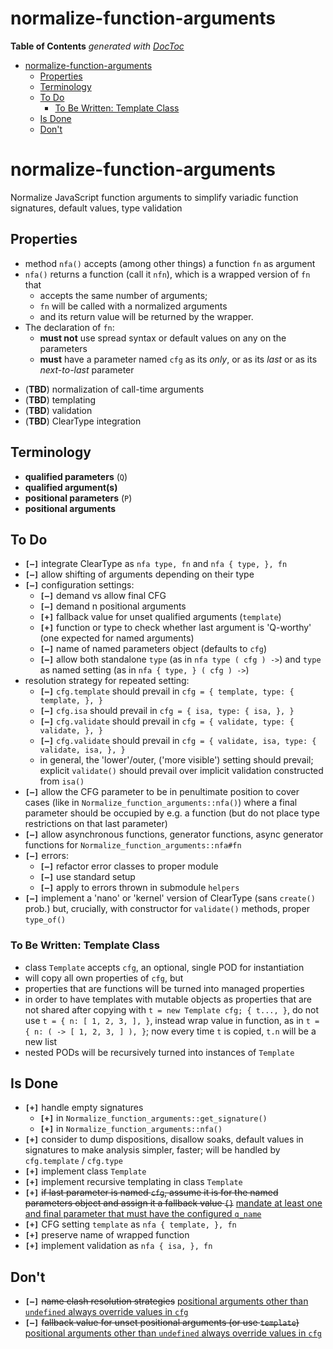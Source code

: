 
# normalize-function-arguments


<!-- START doctoc generated TOC please keep comment here to allow auto update -->
<!-- DON'T EDIT THIS SECTION, INSTEAD RE-RUN doctoc TO UPDATE -->
**Table of Contents**  *generated with [DocToc](https://github.com/thlorenz/doctoc)*

- [normalize-function-arguments](#normalize-function-arguments)
  - [Properties](#properties)
  - [Terminology](#terminology)
  - [To Do](#to-do)
    - [To Be Written: Template Class](#to-be-written-template-class)
  - [Is Done](#is-done)
  - [Don't](#dont)

<!-- END doctoc generated TOC please keep comment here to allow auto update -->



# normalize-function-arguments

Normalize JavaScript function arguments to simplify variadic function signatures, default values, type
validation

## Properties

* method `nfa()` accepts (among other things) a function `fn` as argument
* `nfa()` returns a function (call it `nfn`), which is a wrapped version of `fn` that
  * accepts the same number of arguments;
  * `fn` will be called with a normalized arguments
  * and its return value will be returned by the wrapper.
* The declaration of `fn`:
  * **must not** use spread syntax or default values on any on the parameters
  * **must** have a parameter named `cfg` as its *only*, or as its *last* or as its *next-to-last* parameter

<!--
* **Argument Normalization**

  * let
    * `P` be the list of values that `nfn` is called with.
    * `names` be the list of names of the parameter that `fn` was declared with.
    * `arity` be the length of list `names`.
    * `q_idx` be the left-to_right (positive, zero-based) index of the `cfg` parameter.
    * `q_ridx` be the right-left (negative, minus-one-based) index of the `cfg` parameter; this will be
      either `-1` or `-2`, depending on whether `cfg` comes in ultimate or penultimate position

  * if the length of `P` exceeds `arity`, an error will be thrown.
  * In order to locate the `cfg` argument, we assume that
    * if its name (`cfg`) comes last in the declaration (`q_ridx == -1`), its value, if any, may only be the
      last element of `P`;
    * likewise, if its name comes next-to-last (`q_ridx == -2`), its value, if any, may only be the
      next-to-last element of `P`.
    * we check whether a plain object (or POD for 'plain old dictionary') is in the ultimate or penultimate
      position;
      * if it is a POD, we apply templating and replace the original with a copy;
      * if it isn't a POD, we produce a new object by templating an empty object and push it to the correct
        ultimate or penultimate position
  * We now have a `cfg` object at the desired position and are ready to care for the positional arguments
    preceding the named parameters object, if any.
  * In case the length of `P` equals `arity`, we're done.
  * In case the length of `P` is greater than `arity`, we throw an error.
  * In the remaining case we push as many filler values (`undefined`) into the position *preceding* the
    `cfg` object untile the length of `P` equals `arity`.
-->

* (**TBD**) normalization of call-time arguments
* (**TBD**) templating
* (**TBD**) validation
* (**TBD**) ClearType integration

## Terminology

* **qualified parameters** (`Q`)
* **qualified argument(s)**
* **positional parameters** (`P`)
* **positional arguments**


## To Do

* **`[—]`** integrate ClearType as `nfa type, fn` and `nfa { type, }, fn`
* **`[—]`** allow shifting of arguments depending on their type
* **`[—]`** configuration settings:
  * **`[—]`** demand vs allow final CFG
  * **`[—]`** demand n positional arguments
  * **`[+]`** fallback value for unset qualified arguments (`template`)
  * **`[+]`** function or type to check whether last argument is 'Q-worthy' (one expected for named
    arguments)
  * **`[—]`** name of named parameters object (defaults to `cfg`)
  * **`[—]`** allow both standalone `type` (as in `nfa type ( cfg ) ->`) and `type` as named setting (as in
    `nfa { type, } ( cfg ) ->`)
* resolution strategy for repeated setting:
  * **`[—]`** `cfg.template` should prevail in `cfg = { template, type: { template, }, }`
  * **`[—]`** `cfg.isa`      should prevail in `cfg = { isa, type: { isa, }, }`
  * **`[—]`** `cfg.validate` should prevail in `cfg = { validate, type: { validate, }, }`
  * **`[—]`** `cfg.validate` should prevail in `cfg = { validate, isa, type: { validate, isa, }, }`
  * in general, the 'lower'/outer, ('more visible') setting should prevail; explicit `validate()` should
    prevail over implicit validation constructed from `isa()`
* **`[—]`** allow the CFG parameter to be in penultimate position to cover cases (like in
  `Normalize_function_arguments::nfa()`) where a final parameter should be occupied by e.g. a function (but
  do not place type restrictions on that last parameter)
* **`[—]`** allow asynchronous functions, generator functions, async generator functions for
  `Normalize_function_arguments::nfa#fn`
* **`[—]`** errors:
  * **`[—]`** refactor error classes to proper module
  * **`[—]`** use standard setup
  * **`[—]`** apply to errors thrown in submodule `helpers`
* **`[—]`** implement a 'nano' or 'kernel' version of ClearType (sans `create()` prob.) but, crucially, with
  constructor for `validate()` methods, proper `type_of()`


### To Be Written: Template Class

* class `Template` accepts `cfg`, an optional, single POD for instantiation
* will copy all own properties of `cfg`, but
* properties that are functions will be turned into managed properties
* in order to have templates with mutable objects as properties that are not shared after copying with `t =
  new Template cfg; { t..., }`, do not use `t = { n: [ 1, 2, 3, ], }`, instead wrap value in function, as in
  `t = { n: ( -> [ 1, 2, 3, ] ), }`; now every time `t` is copied, `t.n` will be a new list
* nested PODs will be recursively turned into instances of `Template`

## Is Done

* **`[+]`** handle empty signatures
  * **`[+]`** in `Normalize_function_arguments::get_signature()`
  * **`[+]`** in `Normalize_function_arguments::nfa()`
* **`[+]`** consider to dump dispositions, disallow soaks, default values in signatures to make analysis
  simpler, faster; will be handled by `cfg.template` / `cfg.type`
* **`[+]`** implement class `Template`
* **`[+]`** implement recursive templating in class `Template`
* **`[+]`** <del>if last parameter is named `cfg`, assume it is for the named parameters object and assign it
  a fallback value `{}`</del> <ins>mandate at least one and final parameter that must have the configured
  `q_name`</ins>
* **`[+]`** CFG setting `template` as `nfa { template, }, fn`
* **`[+]`** preserve name of wrapped function
* **`[+]`** implement validation as `nfa { isa, }, fn`

## Don't

* **`[—]`** <del>name clash resolution strategies</del> <ins>positional arguments other than `undefined`
  always override values in `cfg`</ins>
* **`[—]`** <del>fallback value for unset positional arguments (or use `template`)</del> <ins>positional
  arguments other than `undefined` always override values in `cfg`</ins>

<!--
###

# Restriction

In order to avoid having to integrate a JS expression parser, we restrict eligible functions to those whose
signatures consists of nothing but bare parameter names, parameter names with spread (soak) symbol '...',
and parameter names with the symbolic default 'optional' which must be spelled out in those same letters.

# CFG Resolution Strategies

* demand fixed number positional
* demand last one named
* signature has *p* ∈ ℕ₀ positional parameters (named in signature)
* signature has *q* ∈ [ 0, 1 ] PODs for named parameters (i.e. has one or none)
* signature has *p* + *q* = *b* ∈ ℕ₀ parameters
* signature has *s* ∈ [ 0, 1 ] splats (i.e. has one or none)
* function call has *a* ∈ ℕ₀ arguments
  * pre-check strategies:
    * **PCS1**: reject if *b* ≠ *p*
    * **PCS2**: reject if *b* > *p* (Note: can/will not apply if any parameter is declared as a rest (or
      soak) parameter (i.e. with `...`); in that case, assume *b* = *p*)
* recognition of CFG:
  * all strategies / invariants:
    * CFG may only be last parameter and therefore last argument
    * CFG must be a POD
  * CFG recognition strategies:
    * **CRS1** CFG must be at position of CFG in parameters, arguments[ b - 1 ]
    * **CRS2** CFG must be at last position of arguments, arguments[ a - 1 ]
Given a function `f = ( a, b, c, cfg ) ->` that is called as follows:

* **p0_n0**: f()
* **p1_n0**: f 1
* **p2_n0**: f 1, 2
* **p3_n0**: f 1, 2, 3
* **p0_n1**: f          { a: 4, d: 5, }
* **p1_n1**: f 1,       { a: 4, d: 5, }
* **p2_n1**: f 1, 2,    { a: 4, d: 5, }
* **p3_n1**: f 1, 2, 3, { a: 4, d: 5, }
* **p4_n0**: f 1, 2, 3, 4

* **NN**: demand 4 arguments, last one must be a POD
  * **p0_n0**: f()                          # ERROR
  * **p1_n0**: f 1                          # ERROR
  * **p2_n0**: f 1, 2                       # ERROR
  * **p3_n0**: f 1, 2, 3                    # ERROR
  * **p0_n1**: f          { a: 4, d: 5, }   # ERROR
  * **p1_n1**: f 1,       { a: 4, d: 5, }   # ERROR
  * **p2_n1**: f 1, 2,    { a: 4, d: 5, }   # ERROR
  * **p3_n1**: f 1, 2, 3, { a: 4, d: 5, }   # depends on Name Clash Resolution Strategy
  * **p4_n0**: f 1, 2, 3, 4                 # ERROR

* **NN**: assign positional arguments that appear in signature, last must be a POD
  * **p0_n0**: f()                          # ERROR
  * **p1_n0**: f 1                          # ERROR
  * **p2_n0**: f 1, 2                       # ERROR
  * **p3_n0**: f 1, 2, 3                    # ERROR
  * **p0_n1**: f          { a: 4, d: 5, }   # { a: 4, d: 5, }
  * **p1_n1**: f 1,       { a: 4, d: 5, }   # {       d: 5, }, `a` depends on Name Clash Resolution Strategy
  * **p2_n1**: f 1, 2,    { a: 4, d: 5, }   # {       d: 5, }, `a` depends on Name Clash Resolution Strategy
  * **p3_n1**: f 1, 2, 3, { a: 4, d: 5, }   # {       d: 5, }, `a` depends on Name Clash Resolution Strategy
  * **p4_n0**: f 1, 2, 3, 4                 # ERROR

* **NN**: assign positional arguments that appear in signature, last may be a POD (udf: `undefined`)
  * **p0_n0**: f()                          # { a: 4, b: udf, c: udf, }
  * **p1_n0**: f 1                          # { a: 4, b: udf, c: udf, }
  * **p2_n0**: f 1, 2                       # { a: 4, b: udf, c: udf, }
  * **p3_n0**: f 1, 2, 3                    # { a: 4, b: udf, c: udf, }
  * **p0_n1**: f          { a: 4, d: 5, }   # { a: 4, b: udf, c: udf, d: 5, }
  * **p1_n1**: f 1,       { a: 4, d: 5, }   # {       b: udf, c: udf, d: 5, }, `a` depends on Name Clash Resolution Strategy
  * **p2_n1**: f 1, 2,    { a: 4, d: 5, }   # {       b: udf, c: udf, d: 5, }, `a` depends on Name Clash Resolution Strategy
  * **p3_n1**: f 1, 2, 3, { a: 4, d: 5, }   # {       b: udf, c: udf, d: 5, }, `a` depends on Name Clash Resolution Strategy
  * **p4_n0**: f 1, 2, 3, 4                 # ERROR

###

-->